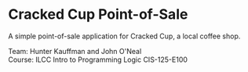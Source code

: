 # Cracked Cup Point-of-Sale
A simple point-of-sale application for Cracked Cup, a local coffee shop.

Team: Hunter Kauffman and John O'Neal <br>
Course: ILCC Intro to Programming Logic CIS-125-E100
